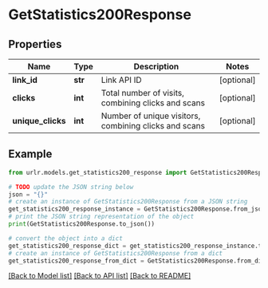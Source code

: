 # GetStatistics200Response


## Properties

Name | Type | Description | Notes
------------ | ------------- | ------------- | -------------
**link_id** | **str** | Link API ID | [optional] 
**clicks** | **int** | Total number of visits, combining clicks and scans | [optional] 
**unique_clicks** | **int** | Number of unique visitors, combining clicks and scans | [optional] 

## Example

```python
from urlr.models.get_statistics200_response import GetStatistics200Response

# TODO update the JSON string below
json = "{}"
# create an instance of GetStatistics200Response from a JSON string
get_statistics200_response_instance = GetStatistics200Response.from_json(json)
# print the JSON string representation of the object
print(GetStatistics200Response.to_json())

# convert the object into a dict
get_statistics200_response_dict = get_statistics200_response_instance.to_dict()
# create an instance of GetStatistics200Response from a dict
get_statistics200_response_from_dict = GetStatistics200Response.from_dict(get_statistics200_response_dict)
```
[[Back to Model list]](../README.md#documentation-for-models) [[Back to API list]](../README.md#documentation-for-api-endpoints) [[Back to README]](../README.md)


